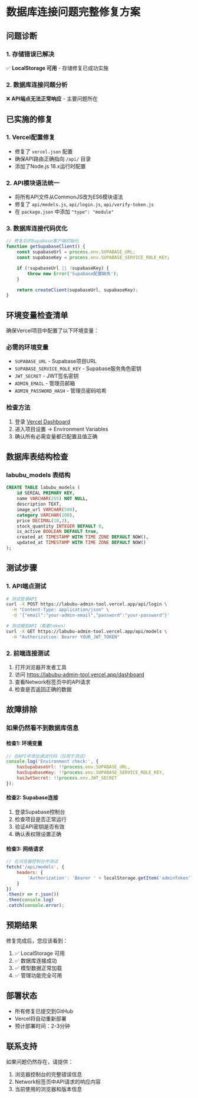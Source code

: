 # 数据库连接问题完整修复方案

## 问题诊断

### 1. 存储错误已解决
✅ **LocalStorage 可用** - 存储修复已成功实施

### 2. 数据库连接问题分析
❌ **API端点无法正常响应** - 主要问题所在

## 已实施的修复

### 1. Vercel配置修复
- 修复了 `vercel.json` 配置
- 确保API路由正确指向 `/api/` 目录
- 添加了Node.js 18.x运行时配置

### 2. API模块语法统一
- 将所有API文件从CommonJS改为ES6模块语法
- 修复了 `api/models.js`, `api/login.js`, `api/verify-token.js`
- 在 `package.json` 中添加 `"type": "module"`

### 3. 数据库连接代码优化
```javascript
// 修复后的Supabase客户端初始化
function getSupabaseClient() {
    const supabaseUrl = process.env.SUPABASE_URL;
    const supabaseKey = process.env.SUPABASE_SERVICE_ROLE_KEY;

    if (!supabaseUrl || !supabaseKey) {
        throw new Error('Supabase配置缺失');
    }

    return createClient(supabaseUrl, supabaseKey);
}
```

## 环境变量检查清单

确保Vercel项目中配置了以下环境变量：

### 必需的环境变量
- `SUPABASE_URL` - Supabase项目URL
- `SUPABASE_SERVICE_ROLE_KEY` - Supabase服务角色密钥
- `JWT_SECRET` - JWT签名密钥
- `ADMIN_EMAIL` - 管理员邮箱
- `ADMIN_PASSWORD_HASH` - 管理员密码哈希

### 检查方法
1. 登录 [Vercel Dashboard](https://vercel.com/dashboard)
2. 进入项目设置 → Environment Variables
3. 确认所有必需变量都已配置且值正确

## 数据库表结构检查

### labubu_models 表结构
```sql
CREATE TABLE labubu_models (
    id SERIAL PRIMARY KEY,
    name VARCHAR(255) NOT NULL,
    description TEXT,
    image_url VARCHAR(500),
    category VARCHAR(100),
    price DECIMAL(10,2),
    stock_quantity INTEGER DEFAULT 0,
    is_active BOOLEAN DEFAULT true,
    created_at TIMESTAMP WITH TIME ZONE DEFAULT NOW(),
    updated_at TIMESTAMP WITH TIME ZONE DEFAULT NOW()
);
```

## 测试步骤

### 1. API端点测试
```bash
# 测试登录API
curl -X POST https://labubu-admin-tool.vercel.app/api/login \
  -H "Content-Type: application/json" \
  -d '{"email":"your-admin-email","password":"your-password"}'

# 测试模型API（需要token）
curl -X GET https://labubu-admin-tool.vercel.app/api/models \
  -H "Authorization: Bearer YOUR_JWT_TOKEN"
```

### 2. 前端连接测试
1. 打开浏览器开发者工具
2. 访问 https://labubu-admin-tool.vercel.app/dashboard
3. 查看Network标签页中的API请求
4. 检查是否返回正确的数据

## 故障排除

### 如果仍然看不到数据库信息

#### 检查1: 环境变量
```javascript
// 在API中添加调试代码（仅用于测试）
console.log('Environment check:', {
    hasSupabaseUrl: !!process.env.SUPABASE_URL,
    hasSupabaseKey: !!process.env.SUPABASE_SERVICE_ROLE_KEY,
    hasJwtSecret: !!process.env.JWT_SECRET
});
```

#### 检查2: Supabase连接
1. 登录Supabase控制台
2. 检查项目是否正常运行
3. 验证API密钥是否有效
4. 确认表权限设置正确

#### 检查3: 网络请求
```javascript
// 在浏览器控制台中测试
fetch('/api/models', {
    headers: {
        'Authorization': 'Bearer ' + localStorage.getItem('adminToken')
    }
})
.then(r => r.json())
.then(console.log)
.catch(console.error);
```

## 预期结果

修复完成后，您应该看到：
1. ✅ LocalStorage 可用
2. ✅ 数据库连接成功
3. ✅ 模型数据正常加载
4. ✅ 管理功能完全可用

## 部署状态

- 所有修复已提交到GitHub
- Vercel将自动重新部署
- 预计部署时间：2-3分钟

## 联系支持

如果问题仍然存在，请提供：
1. 浏览器控制台的完整错误信息
2. Network标签页中API请求的响应内容
3. 当前使用的浏览器和版本信息 